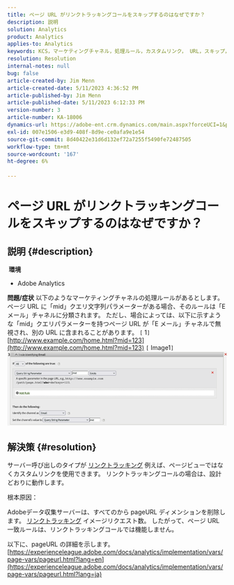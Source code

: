 ```yaml
---
title: ページ URL がリンクトラッキングコールをスキップするのはなぜですか？
description: 説明
solution: Analytics
product: Analytics
applies-to: Analytics
keywords: KCS，マーケティングチャネル，処理ルール，カスタムリンク， URL，スキップ，トラッキングコール，ページ， FAQ
resolution: Resolution
internal-notes: null
bug: false
article-created-by: Jim Menn
article-created-date: 5/11/2023 4:36:52 PM
article-published-by: Jim Menn
article-published-date: 5/11/2023 6:12:33 PM
version-number: 3
article-number: KA-18006
dynamics-url: https://adobe-ent.crm.dynamics.com/main.aspx?forceUCI=1&pagetype=entityrecord&etn=knowledgearticle&id=fa97f106-1af0-ed11-8849-6045bd006295
exl-id: 007e1506-e3d9-408f-8d9e-ce0afa9e1e54
source-git-commit: 8d40422e31d6d132ef72a7255f5490fe72487505
workflow-type: tm+mt
source-wordcount: '167'
ht-degree: 6%

---
```


# ページ URL がリンクトラッキングコールをスキップするのはなぜですか？

## 説明 {#description}

<b> 環境</b>
- Adobe Analytics



<b>問題/症状</b>
以下のようなマーケティングチャネルの処理ルールがあるとします。ページ URL に「mid」クエリ文字列パラメーターがある場合、そのルールは「E メール」チャネルに分類されます。
ただし、場合によっては、以下に示すような「mid」クエリパラメーターを持つページ URL が「E メール」チャネルで無視され、別の URL に含まれることがあります。
`[` 1`]`  [http://www.example.com/home.html?mid=123](http://www.example.com/home.html?mid=123)
`[` Image1`]`
![](assets/___fb97f106-1af0-ed11-8849-6045bd006295___.png)


## 解決策 {#resolution}




サーバー呼び出しのタイプが [リンクトラッキング](https://experienceleague.adobe.com/docs/analytics/implementation/vars/functions/tl-method.html?lang=ja) 例えば、ページビューではなくカスタムリンクを使用できます。 リンクトラッキングコールの場合は、設計どおりに動作します。





根本原因：

Adobeデータ収集サーバーは、すべてのから pageURL ディメンションを削除します。 [リンクトラッキング](https://experienceleague.adobe.com/docs/analytics/implementation/vars/functions/tl-method.html?lang=ja) イメージリクエスト数。 したがって、ページ URL 一致ルールは、リンクトラッキングコールでは機能しません。

以下に、pageURL の詳細を示します。 [https://experienceleague.adobe.com/docs/analytics/implementation/vars/page-vars/pageurl.html?lang=en](https://experienceleague.adobe.com/docs/analytics/implementation/vars/page-vars/pageurl.html?lang=ja)
